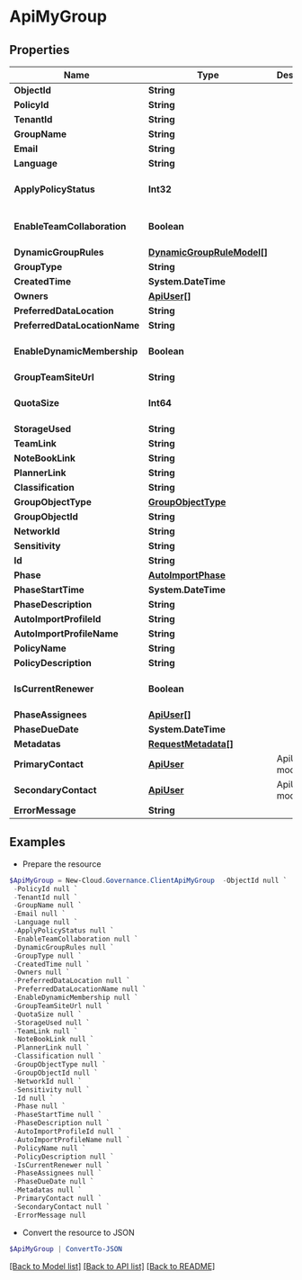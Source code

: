 # ApiMyGroup
## Properties

Name | Type | Description | Notes
------------ | ------------- | ------------- | -------------
**ObjectId** | **String** |  | [optional] 
**PolicyId** | **String** |  | [optional] 
**TenantId** | **String** |  | [optional] 
**GroupName** | **String** |  | [optional] 
**Email** | **String** |  | [optional] 
**Language** | **String** |  | [optional] 
**ApplyPolicyStatus** | **Int32** |  | [optional] [default to 0]
**EnableTeamCollaboration** | **Boolean** |  | [optional] [default to $false]
**DynamicGroupRules** | [**DynamicGroupRuleModel[]**](DynamicGroupRuleModel.md) |  | [optional] 
**GroupType** | **String** |  | [optional] 
**CreatedTime** | **System.DateTime** |  | [optional] 
**Owners** | [**ApiUser[]**](ApiUser.md) |  | [optional] 
**PreferredDataLocation** | **String** |  | [optional] 
**PreferredDataLocationName** | **String** |  | [optional] 
**EnableDynamicMembership** | **Boolean** |  | [optional] [default to $false]
**GroupTeamSiteUrl** | **String** |  | [optional] 
**QuotaSize** | **Int64** |  | [optional] [default to 0]
**StorageUsed** | **String** |  | [optional] 
**TeamLink** | **String** |  | [optional] 
**NoteBookLink** | **String** |  | [optional] 
**PlannerLink** | **String** |  | [optional] 
**Classification** | **String** |  | [optional] 
**GroupObjectType** | [**GroupObjectType**](GroupObjectType.md) |  | [optional] 
**GroupObjectId** | **String** |  | [optional] 
**NetworkId** | **String** |  | [optional] 
**Sensitivity** | **String** |  | [optional] 
**Id** | **String** |  | [optional] 
**Phase** | [**AutoImportPhase**](AutoImportPhase.md) |  | [optional] 
**PhaseStartTime** | **System.DateTime** |  | [optional] 
**PhaseDescription** | **String** |  | [optional] 
**AutoImportProfileId** | **String** |  | [optional] 
**AutoImportProfileName** | **String** |  | [optional] 
**PolicyName** | **String** |  | [optional] 
**PolicyDescription** | **String** |  | [optional] 
**IsCurrentRenewer** | **Boolean** |  | [optional] [default to $false]
**PhaseAssignees** | [**ApiUser[]**](ApiUser.md) |  | [optional] 
**PhaseDueDate** | **System.DateTime** |  | [optional] 
**Metadatas** | [**RequestMetadata[]**](RequestMetadata.md) |  | [optional] 
**PrimaryContact** | [**ApiUser**](ApiUser.md) | ApiUser model | [optional] 
**SecondaryContact** | [**ApiUser**](ApiUser.md) | ApiUser model | [optional] 
**ErrorMessage** | **String** |  | [optional] 

## Examples

- Prepare the resource
```powershell
$ApiMyGroup = New-Cloud.Governance.ClientApiMyGroup  -ObjectId null `
 -PolicyId null `
 -TenantId null `
 -GroupName null `
 -Email null `
 -Language null `
 -ApplyPolicyStatus null `
 -EnableTeamCollaboration null `
 -DynamicGroupRules null `
 -GroupType null `
 -CreatedTime null `
 -Owners null `
 -PreferredDataLocation null `
 -PreferredDataLocationName null `
 -EnableDynamicMembership null `
 -GroupTeamSiteUrl null `
 -QuotaSize null `
 -StorageUsed null `
 -TeamLink null `
 -NoteBookLink null `
 -PlannerLink null `
 -Classification null `
 -GroupObjectType null `
 -GroupObjectId null `
 -NetworkId null `
 -Sensitivity null `
 -Id null `
 -Phase null `
 -PhaseStartTime null `
 -PhaseDescription null `
 -AutoImportProfileId null `
 -AutoImportProfileName null `
 -PolicyName null `
 -PolicyDescription null `
 -IsCurrentRenewer null `
 -PhaseAssignees null `
 -PhaseDueDate null `
 -Metadatas null `
 -PrimaryContact null `
 -SecondaryContact null `
 -ErrorMessage null
```

- Convert the resource to JSON
```powershell
$ApiMyGroup | ConvertTo-JSON
```

[[Back to Model list]](../README.md#documentation-for-models) [[Back to API list]](../README.md#documentation-for-api-endpoints) [[Back to README]](../README.md)

